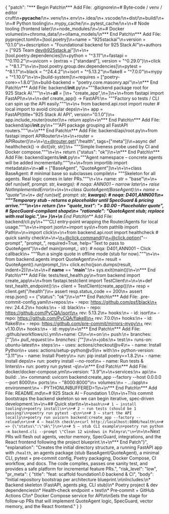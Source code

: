 {
  "patch": "*** Begin Patch\n*** Add File: .gitignore\n+# Byte‑code / venv / editor cruft\n+__pycache__/\n+.venv/\n+.env\n+.idea/\n+.vscode/\n+dist/\n+build/\n+\n+# Python tooling\n+.mypy_cache/\n+.pytest_cache/\n+\n+# Node tooling (frontend later)\n+node_modules/\n+\n+# Docker volumes\n+chroma_data/\n+ollama_models/\n*** End Patch\n*** Add File: pyproject.toml\n+[tool.poetry]\n+name = \"925stackai\"\n+version = \"0.1.0\"\n+description = \"Foundational backend for 925 Stack AI\"\n+authors = [\"925 Team <dev@925stack.ai>\"]\n+\n+[tool.poetry.dependencies]\n+python = \"^3.11\"\n+fastapi = \"^0.110.2\"\n+uvicorn = {extras = [\"standard\"], version = \"^0.29.0\"}\n+click = \"^8.1.7\"\n+\n+[tool.poetry.group.dev.dependencies]\n+pytest = \"^8.1.1\"\n+black = \"^24.4.2\"\n+isort = \"^5.13.2\"\n+flake8 = \"^7.0.0\"\n+mypy = \"^1.10.0\"\n+\n+[build-system]\n+requires = [\"poetry-core>=1.8.0\"]\n+build-backend = \"poetry.core.masonry.api\"\n+\n*** End Patch\n*** Add File: backend/__init__.py\n+\"\"\"Backend package root for 925 Stack AI.\"\"\"\n+\n+__all__ = [\n+    \"create_app\",\n+]\n+\n+from fastapi import FastAPI\n+\n+\n+def create_app() -> FastAPI:\n+    \"\"\"Factory so tests / CLI can spin up the API easily.\"\"\"\n+\n+    from backend.api.root import router  # local import to avoid circular deps\n+\n+    app = FastAPI(title=\"925 Stack AI API\", version=\"0.1.0\")\n+    app.include_router(router)\n+    return app\n+\n*** End Patch\n*** Add File: backend/api/__init__.py\n+\"\"\"API package grouping all FastAPI routers.\"\"\"\n+\n*** End Patch\n*** Add File: backend/api/root.py\n+from fastapi import APIRouter\n+\n+\n+router = APIRouter()\n+\n+\n+@router.get(\"/health\", tags=[\"meta\"])\n+async def healthcheck() -> dict[str, str]:\n+    \"\"\"Simple liveness probe used by CI and Docker compose.\"\"\"\n+\n+    return {\"status\": \"ok\"}\n+\n*** End Patch\n*** Add File: backend/agents/__init__.py\n+\"\"\"Agent namespace – concrete agents will be added incrementally.\"\"\"\n+\n+from importlib import metadata\n+\n+__all__ = [\"BaseAgent\", \"QuoteAgent\"]\n+\n+\n+class BaseAgent:  # minimal base so subclasses compile\n+    \"\"\"Skeleton for all agents. Real logic comes in later PRs.\"\"\"\n+\n+    name: str = \"base\"\n+\n+    def run(self, prompt: str, **kwargs):  # noqa: ANN001 – narrow later\n+        raise NotImplementedError\n+\n+\n+class QuoteAgent(BaseAgent):\n+    name = \"quote\"\n+\n+    def run(self, prompt: str, **kwargs):  # noqa: D401,ANN001\n+        \"\"\"Temporary stub – returns a placeholder until SpecGuard & pricing arrive.\"\"\"\n+\n+        return {\n+            \"quote_text\": \"> $0.00 – Placeholder quote\",  # SpecGuard‑compliant shape\n+            \"rationale\": \"QuoteAgent stub; replace with real logic.\",\n+        }\n+\n*** End Patch\n*** Add File: backend/cli.py\n+\"\"\"CLI entry‑point wrapping the Router/Agents for local usage.\"\"\"\n+\n+import json\n+import sys\n+from pathlib import Path\n+\n+import click\n+\n+from backend.api.root import healthcheck  # quick sanity check\n+\n+\n+@click.command()\n+@click.option(\"--prompt\", \"prompt_\", required=True, help=\"Text to pass to QuoteAgent\")\n+def main(prompt_: str):  # noqa: D401,ANN001 – Click callback\n+    \"\"\"Run a single quote in offline mode (stub for now).\"\"\"\n+\n+    from backend.agents import QuoteAgent\n+\n+    result = QuoteAgent().run(prompt_)\n+    click.echo(json.dumps(result, indent=2))\n+\n+\n+if __name__ == \"__main__\":\n+    sys.exit(main())\n+\n*** End Patch\n*** Add File: tests/test_health.py\n+from backend import create_app\n+\n+from fastapi.testclient import TestClient\n+\n+\n+def test_health_endpoint():\n+    client = TestClient(create_app())\n+    resp = client.get(\"/health\")\n+    assert resp.status_code == 200\n+    assert resp.json() == {\"status\": \"ok\"}\n+\n*** End Patch\n*** Add File: .pre-commit-config.yaml\n+repos:\n+  - repo: https://github.com/psf/black\n+    rev: 24.4.2\n+    hooks:\n+      - id: black\n+  - repo: https://github.com/PyCQA/isort\n+    rev: 5.13.2\n+    hooks:\n+      - id: isort\n+  - repo: https://github.com/PyCQA/flake8\n+    rev: 7.0.0\n+    hooks:\n+      - id: flake8\n+  - repo: https://github.com/pre-commit/mirrors-mypy\n+    rev: v1.10.0\n+    hooks:\n+      - id: mypy\n+\n*** End Patch\n*** Add File: .github/workflows/ci.yml\n+name: CI\n+\n+on:\n+  push:\n+    branches: [\"*\"]\n+  pull_request:\n+    branches: [\"*\"]\n+\n+jobs:\n+  test:\n+    runs-on: ubuntu-latest\n+    steps:\n+      - uses: actions/checkout@v4\n+      - name: Install Python\n+        uses: actions/setup-python@v5\n+        with:\n+          python-version: \"3.11\"\n+      - name: Install Poetry\n+        run: pip install poetry==1.8.2\n+      - name: Install deps\n+        run: poetry install --no-root\n+      - name: Run tests & linters\n+        run: poetry run pytest -q\n+\n*** End Patch\n*** Add File: docker/docker-compose.yml\n+version: \"3.9\"\n+\n+services:\n+  api:\n+    build: ..\n+    command: uvicorn backend:create_app --factory --host 0.0.0.0 --port 8000\n+    ports:\n+      - \"8000:8000\"\n+    volumes:\n+      - ..:/app\n+    environment:\n+      - PYTHONUNBUFFERED=1\n+\n*** End Patch\n*** Add File: README.md\n+# 925 Stack AI – Foundation 1.0\n+\n+This commit bootstraps the backend skeleton so we can begin iterative, spec‑driven development.\n+\n+## Quick start\n+\n+```bash\n+# 1 – install tooling\n+poetry install\n+\n+# 2 – run tests (should be 1 passing)\n+poetry run pytest -q\n+\n+# 3 – start the API locally\n+poetry run uvicorn backend:create_app --factory --reload\n+\n+# 4 – health check\n+curl http://localhost:8000/health\n+# => {\"status\":\"ok\"}\n+\n+# 5 – stub CLI example\n+poetry run python -m backend.cli --prompt \"Clean 12 windows in Palmyra\"\n+```\n+\n+Next PRs will flesh out agents, vector memory, SpecGuard, integrations, and the React frontend following the project blueprint.\n+\n*** End Patch"}",
  "explanation": "Creates the initial directory structure, a running FastAPI app with `/health`, an agents package (stub BaseAgent/QuoteAgent), a minimal CLI, pytest + pre‑commit config, Poetry packaging, Docker Compose, CI workflow, and docs. The code compiles, passes one sanity test, and provides a safe platform for incremental feature PRs.",
  "risk_level": "low",
  "pr_meta": {
    "title": "feat: scaffold foundation1.0 backend & CI",
    "body": "Initial repository bootstrap per architecture blueprint.\n\nIncludes:\n* Backend skeleton (FastAPI, agents pkg, CLI stub)\n* Poetry project & dev dependencies\n* Health‑check endpoint + test\n* Pre‑commit + GitHub Actions CI\n* Docker Compose service for API\n\nSets the stage for follow‑up PRs that will implement QuoteAgent logic, SpecGuard, vector memory, and the React frontend."
  }
}
